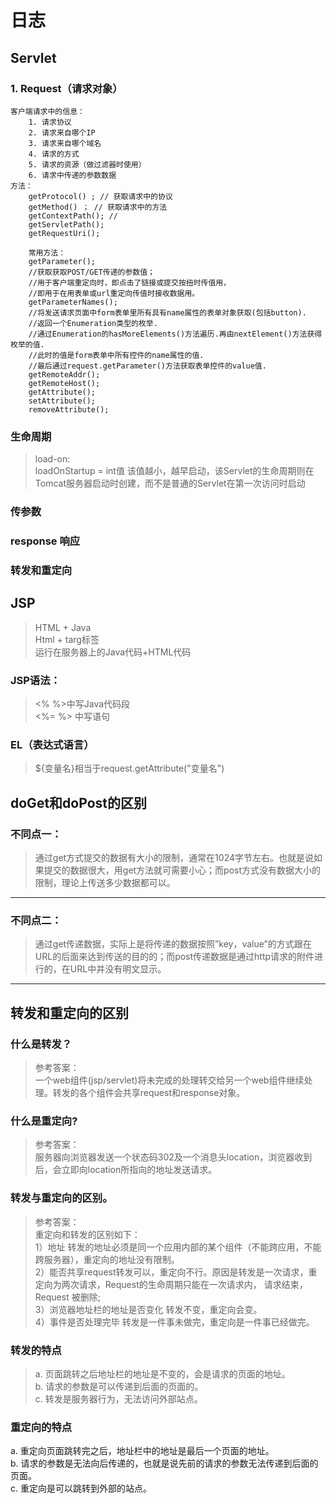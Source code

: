 # 日志
## Servlet
### 1. Request（请求对象）
    客户端请求中的信息：
        1. 请求协议
        2. 请求来自哪个IP
        3. 请求来自哪个域名
        4. 请求的方式
        5. 请求的资源（做过滤器时使用）
        6. 请求中传递的参数数据
    方法：
        getProtocol() ; // 获取请求中的协议
        getMethod() ； // 获取请求中的方法
        getContextPath(); // 
        getServletPath();
        getRequestUri();
        
        常用方法：
        getParameter();
        //获取获取POST/GET传递的参数值； 
        //用于客户端重定向时，即点击了链接或提交按扭时传值用，
        //即用于在用表单或url重定向传值时接收数据用。 
        getParameterNames();
        //将发送请求页面中form表单里所有具有name属性的表单对象获取(包括button).
        //返回一个Enumeration类型的枚举.
        //通过Enumeration的hasMoreElements()方法遍历.再由nextElement()方法获得枚举的值.
        //此时的值是form表单中所有控件的name属性的值.
        //最后通过request.getParameter()方法获取表单控件的value值.
        getRemoteAddr();
        getRemoteHost();
        getAttribute(); 
        setAttribute();
        removeAttribute();
### 生命周期 
> load-on:   
        loadOnStartup = int值
        该值越小，越早启动，该Servlet的生命周期则在Tomcat服务器启动时创建，而不是普通的Servlet在第一次访问时启动
### 传参数
### response 响应
### 转发和重定向
## JSP 
> HTML + Java   
Html + targ标签   
运行在服务器上的Java代码+HTML代码    
### JSP语法：
> <%   %>中写Java代码段    
<%=  %> 中写语句
### EL（表达式语言）
> ${变量名}相当于request.getAttribute("变量名")
## doGet和doPost的区别
### 不同点一：
> 通过get方式提交的数据有大小的限制，通常在1024字节左右。也就是说如果提交的数据很大，用get方法就可需要小心；而post方式没有数据大小的限制，理论上传送多少数据都可以。
---
### 不同点二：
> 通过get传递数据，实际上是将传递的数据按照”key，value”的方式跟在URL的后面来达到传送的目的的；而post传递数据是通过http请求的附件进行的，在URL中并没有明文显示。
---
## 转发和重定向的区别
### 什么是转发？  
> 参考答案：  
一个web组件(jsp/servlet)将未完成的处理转交给另一个web组件继续处理。转发的各个组件会共享request和response对象。   
### 什么是重定向?  
> 参考答案：  
服务器向浏览器发送一个状态码302及一个消息头location，浏览器收到后，会立即向location所指向的地址发送请求。  
### 转发与重定向的区别。  
> 参考答案：  
重定向和转发的区别如下：    
    1）地址  转发的地址必须是同一个应用内部的某个组件（不能跨应用，不能跨服务器），重定向的地址没有限制。  
    2）能否共享request转发可以，重定向不行。原因是转发是一次请求，重定向为两次请求，Request的生命周期只能在一次请求内， 请求结束，Request 被删除;  
    3）浏览器地址栏的地址是否变化 转发不变，重定向会变。    
    4）事件是否处理完毕  转发是一件事未做完，重定向是一件事已经做完。 
    
###  转发的特点
> a. 页面跳转之后地址栏的地址是不变的，会是请求的页面的地址。    
b. 请求的参数是可以传递到后面的页面的。    
c. 转发是服务器行为，无法访问外部站点。    
### 重定向的特点
 a. 重定向页面跳转完之后，地址栏中的地址是最后一个页面的地址。   
b. 请求的参数是无法向后传递的，也就是说先前的请求的参数无法传递到后面的页面。    
c. 重定向是可以跳转到外部的站点。   

